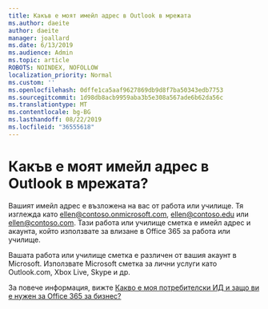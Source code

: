 ```yaml
---
title: Какъв е моят имейл адрес в Outlook в мрежата
ms.author: daeite
author: daeite
manager: joallard
ms.date: 6/13/2019
ms.audience: Admin
ms.topic: article
ROBOTS: NOINDEX, NOFOLLOW
localization_priority: Normal
ms.custom: ''
ms.openlocfilehash: 0dffe1ca5aaf9627869db9d8f7ba50343edb7753
ms.sourcegitcommit: 1d98db8acb9959aba3b5e308a567ade6b62da56c
ms.translationtype: MT
ms.contentlocale: bg-BG
ms.lasthandoff: 08/22/2019
ms.locfileid: "36555618"
---
```

# <a name="what-is-my-email-address-in-outlook-on-the-web"></a>Какъв е моят имейл адрес в Outlook в мрежата?

Вашият имейл адрес е възложена на вас от работа или училище. Тя изглежда като ellen@contoso.onmicrosoft.com, ellen@contoso.edu или ellen@contoso.com. Тази работа или училище сметка е имейл адрес и акаунта, който използвате за влизане в Office 365 за работа или училище.

Вашата работа или училище сметка е различен от вашия акаунт в Microsoft. Използвате Microsoft сметка за лични услуги като Outlook.com, Xbox Live, Skype и др.

За повече информация, вижте [Какво е моя потребителски ИД и защо ви е нужен за Office 365 за бизнес?](https://support.office.com/article/37da662b-5da6-4b56-a091-2731b2ecc8b4)